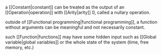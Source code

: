 a [[Constant|constant]] can be treated as the output of an [[Operation|operation]] with [[Arity|arity]] 0, called a nullary operation.

outside of [[Functional programming|functional programming]], a function without arguments can be meaningful and not necessarily constant.

such [[Function|functions]] may have some hidden input such as [[Global variable|global variables]] or the whole state of the system (time, free memory, etc.)